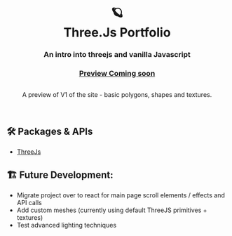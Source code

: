<div align="center">
  <h1>🪐<br>Three.Js Portfolio</h1>
  <h3>An intro into threejs and vanilla Javascript</h3>
  <h3><a href="" target="_blank">Preview Coming soon</a></h3>
</div>

<div align="center"><img src="" /></div>
<div align="center">
  <p>A preview of V1 of the site - basic polygons, shapes and textures.</p>
</div>

<br>


## 🛠️ Packages & APIs

- [ThreeJs](https://threejs.org/docs/index.html#manual/en/introduction/Creating-a-scene)

## 🏗️ Future Development:

- Migrate project over to react for main page scroll elements / effects and API calls
- Add custom meshes (currently using default ThreeJS primitives + textures)
- Test advanced lighting techniques
